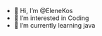 - 👋 Hi, I’m @EleneKos
- 👀 I’m interested in Coding
- 🌱 I’m currently learning java


<!---
EleneKos/EleneKos is a ✨ special ✨ repository because its `README.md` (this file) appears on your GitHub profile.
You can click the Preview link to take a look at your changes.
--->

